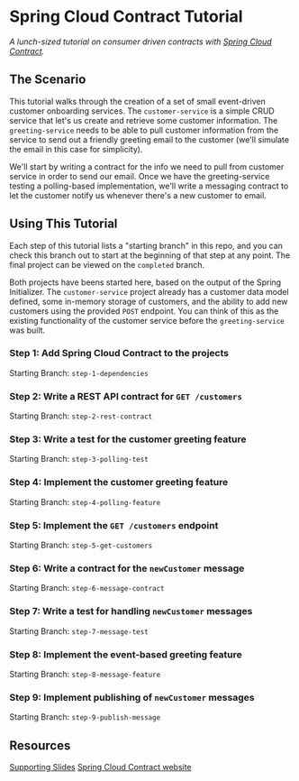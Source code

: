# Spring Cloud Contract Tutorial

_A lunch-sized tutorial on consumer driven contracts with [Spring Cloud Contract](https://cloud.spring.io/spring-cloud-contract/)._

## The Scenario

This tutorial walks through the creation of a set of small event-driven customer onboarding services.  The `customer-service` is a simple CRUD service that let's us create and retrieve some customer information.  The `greeting-service` needs to be able to pull customer information from the service to send out a friendly greeting email to the customer (we'll simulate the email in this case for simplicity).

We'll start by writing a contract for the info we need to pull from customer service in order to send our email.  Once we have the greeting-service testing a polling-based implementation, we'll write a messaging contract to let the customer notify us whenever there's a new customer to email.

## Using This Tutorial

Each step of this tutorial lists a "starting branch" in this repo, and you can check this branch out to start at the beginning of that step at any point.  The final project can be viewed on the `completed` branch.

Both projects have beens started here, based on the output of the Spring Initializer.  The `customer-service` project already has a customer data model defined, some in-memory storage of customers, and the ability to add new customers using the provided `POST` endpoint.  You can think of this as the existing functionality of the customer service before the `greeting-service` was built.

### Step 1:  Add Spring Cloud Contract to the projects
Starting Branch: `step-1-dependencies`

### Step 2:  Write a REST API contract for `GET /customers`
Starting Branch: `step-2-rest-contract`

### Step 3:  Write a test for the customer greeting feature
Starting Branch: `step-3-polling-test`

### Step 4:  Implement the customer greeting feature
Starting Branch: `step-4-polling-feature`

### Step 5:  Implement the `GET /customers` endpoint
Starting Branch: `step-5-get-customers`

### Step 6:  Write a contract for the `newCustomer` message
Starting Branch: `step-6-message-contract`

### Step 7:  Write a test for handling `newCustomer` messages
Starting Branch: `step-7-message-test`

### Step 8:  Implement the event-based greeting feature
Starting Branch: `step-8-message-feature`

### Step 9:  Implement publishing of `newCustomer` messages
Starting Branch: `step-9-publish-message`

## Resources

[Supporting Slides](TODO)
[Spring Cloud Contract website](https://cloud.spring.io/spring-cloud-contract/)


